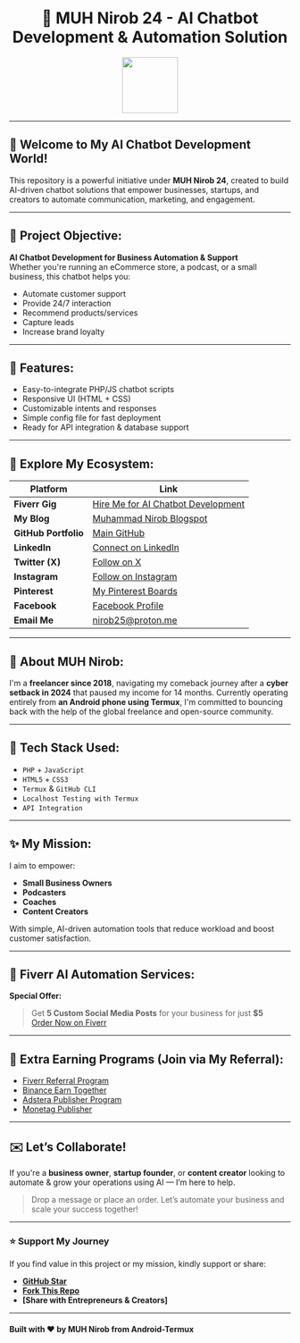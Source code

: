 <h1 align="center">
  🤖 MUH Nirob 24 - AI Chatbot Development & Automation Solution
</h1>

<p align="center">
  <img src="https://media.giphy.com/media/iFxPDZdXxvROfJRtG2/giphy.gif" width="100"/>
</p>

---

## 🌟 Welcome to My AI Chatbot Development World!

This repository is a powerful initiative under **MUH Nirob 24**, created to build AI-driven chatbot solutions that empower businesses, startups, and creators to automate communication, marketing, and engagement.

---

## 🚀 Project Objective:  
**AI Chatbot Development for Business Automation & Support**  
Whether you're running an eCommerce store, a podcast, or a small business, this chatbot helps you:

- Automate customer support
- Provide 24/7 interaction
- Recommend products/services
- Capture leads
- Increase brand loyalty

---

## 🧠 Features:

- Easy-to-integrate PHP/JS chatbot scripts
- Responsive UI (HTML + CSS)
- Customizable intents and responses
- Simple config file for fast deployment
- Ready for API integration & database support

---

## 🔗 Explore My Ecosystem:

| Platform | Link |
|----------|------|
| **Fiverr Gig** | [Hire Me for AI Chatbot Development](https://www.fiverr.com/muhnirob24/create-ai-chatbots-for-business-automation-and-support) |
| **My Blog** | [Muhammad Nirob Blogspot](https://muhnirob24.blogspot.com/) |
| **GitHub Portfolio** | [Main GitHub](https://github.com/muhnirob25/muhnirob25) |
| **LinkedIn** | [Connect on LinkedIn](https://www.linkedin.com/in/muhnirob24) |
| **Twitter (X)** | [Follow on X](https://x.com/muhnirob24) |
| **Instagram** | [Follow on Instagram](https://www.instagram.com/muhnirob24) |
| **Pinterest** | [My Pinterest Boards](https://pin.it/1jZ6Qyv4W) |
| **Facebook** | [Facebook Profile](https://www.facebook.com/md.uzzolhossinnirob) |
| **Email Me** | [nirob25@proton.me](mailto:nirob25@proton.me) |

---

## 👤 About MUH Nirob:

I'm a **freelancer since 2018**, navigating my comeback journey after a **cyber setback in 2024** that paused my income for 14 months. Currently operating entirely from **an Android phone using Termux**, I'm committed to bouncing back with the help of the global freelance and open-source community.

---

## 🧰 Tech Stack Used:

- `PHP` + `JavaScript`
- `HTML5` + `CSS3`
- `Termux` & `GitHub CLI`
- `Localhost Testing with Termux`
- `API Integration`

---

## ✨ My Mission:

I aim to empower:
- **Small Business Owners**
- **Podcasters**
- **Coaches**
- **Content Creators**
  
With simple, AI-driven automation tools that reduce workload and boost customer satisfaction.

---

## 💸 Fiverr AI Automation Services:

**Special Offer:**
> Get **5 Custom Social Media Posts** for your business for just **$5**  
> [Order Now on Fiverr](https://www.fiverr.com/muhnirob24/create-5-social-media-posts-for-facebook-twitter-and-tumblr-for-5-dollars)

---

## 🔐 Extra Earning Programs (Join via My Referral):

- [Fiverr Referral Program](https://www.fiverr.com/muhnirob24)
- [Binance Earn Together](https://www.binance.com/referral/earn-together/refertoearn2000usdc/claim?hl=en&ref=GRO_14352_OZ461)
- [Adstera Publisher Program](https://beta.publishers.adsterra.com/referral/6wHX62iKYq)
- [Monetag Publisher](https://monetag.com/?ref_id=ztM3)

---

## ✉️ Let’s Collaborate!

If you're a **business owner**, **startup founder**, or **content creator** looking to automate & grow your operations using AI — I’m here to help.

> Drop a message or place an order. Let’s automate your business and scale your success together!

---

### ⭐ Support My Journey

If you find value in this project or my mission, kindly support or share:
- **[GitHub Star](https://github.com/muhnirob25/AI-Chatbot-Development/stargazers)**
- **[Fork This Repo](https://github.com/muhnirob25/AI-Chatbot-Development/fork)**
- **[Share with Entrepreneurs & Creators]**

---

#### Built with ❤️ by MUH Nirob from Android-Termux
